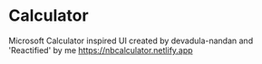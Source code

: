 # Calculator
Microsoft Calculator inspired UI created by devadula-nandan and 'Reactified' by me
https://nbcalculator.netlify.app

